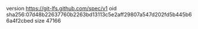 version https://git-lfs.github.com/spec/v1
oid sha256:07d48b22637760b2263bd13113c5e2aff29807a547d202fd5b445b66a4f2cbed
size 47166
